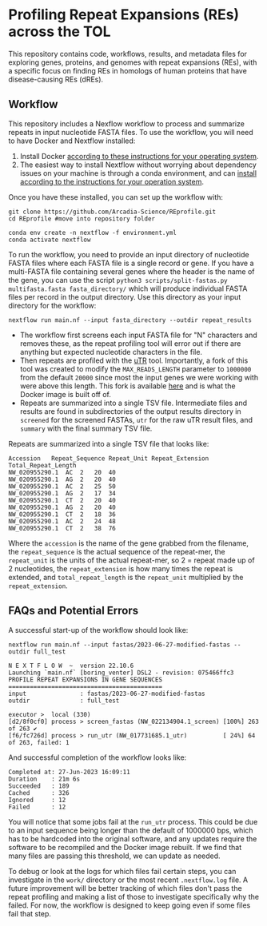 # Profiling Repeat Expansions (REs) across the TOL

This repository contains code, workflows, results, and metadata files for exploring genes, proteins, and genomes with repeat expansions (REs), with a specific focus on finding REs in homologs of human proteins that have disease-causing REs (dREs).

## Workflow
This repository includes a Nexflow workflow to process and summarize repeats in input nucleotide FASTA files. To use the workflow, you will need to have Docker and Nextflow installed:
1. Install Docker [according to these instructions for your operating system](https://docs.docker.com/engine/install/).
2. The easiest way to install Nextflow without worrying about dependency issues on your machine is through a conda environment, and can [install according to the instructions for your operation system](https://docs.conda.io/en/latest/miniconda.html).

Once you have these installed, you can set up the workflow with:

```
git clone https://github.com/Arcadia-Science/REprofile.git
cd REprofile #move into repository folder
```

```
conda env create -n nextflow -f environment.yml
conda activate nextflow
```

To run the workflow, you need to provide an input directory of nucleotide FASTA files where each FASTA file is a single record or gene. If you have a multi-FASTA file containing several genes where the header is the name of the gene, you can use the script `python3 scripts/split-fastas.py multifasta.fasta fasta_directory/` which will produce individual FASTA files per record in the output directory. Use this directory as your input directory for the workflow:

```
nextflow run main.nf --input fasta_directory --outdir repeat_results
```

- The workflow first screens each input FASTA file for "N" characters and removes these, as the repeat profiling tool will error out if there are anything but expected nucleotide characters in the file.
- Then repeats are profiled with the [uTR](https://github.com/morisUtokyo/uTR) tool. Importantly, a fork of this tool was created to modify the `MAX_READS_LENGTH` parameter to `1000000` from the default `20000` since most the input genes we were working with were above this length. This fork is available [here](https://github.com/elizabethmcd/uTR) and is what the Docker image is built off of.
- Repeats are summarized into a single TSV file. Intermediate files and results are found in subdirectories of the output results directory in `screened` for the screened FASTAs, `utr` for the raw uTR result files, and `summary` with the final summary TSV file.


Repeats are summarized into a single TSV file that looks like:
```
Accession	Repeat_Sequence	Repeat_Unit	Repeat_Extension	Total_Repeat_Length
NW_020955290.1	AC	2	20	40
NW_020955290.1	AG	2	20	40
NW_020955290.1	AC	2	25	50
NW_020955290.1	AG	2	17	34
NW_020955290.1	CT	2	20	40
NW_020955290.1	AG	2	20	40
NW_020955290.1	CT	2	18	36
NW_020955290.1	AC	2	24	48
NW_020955290.1	CT	2	38	76
```

Where the `accession` is the name of the gene grabbed from the filename, the `repeat_sequence` is the actual sequence of the repeat-mer, the `repeat_unit` is the units of the actual repeat-mer, so 2 = repeat made up of 2 nucleotides, the `repeat_extension` is how many times the repeat is extended, and `total_repeat_length` is the `repeat_unit` multiplied by the `repeat_extension`.

## FAQs and Potential Errors
A successful start-up of the workflow should look like:
```
nextflow run main.nf --input fastas/2023-06-27-modified-fastas --outdir full_test

N E X T F L O W  ~  version 22.10.6
Launching `main.nf` [boring_venter] DSL2 - revision: 075466ffc3
PROFILE REPEAT EXPANSIONS IN GENE SEQUENCES
===========================================
input               : fastas/2023-06-27-modified-fastas
outdir              : full_test

executor >  local (330)
[d2/8f0cf0] process > screen_fastas (NW_022134904.1_screen) [100%] 263 of 263 ✔
[f6/fc726d] process > run_utr (NW_017731685.1_utr)          [ 24%] 64 of 263, failed: 1
```

And successful completion of the workflow looks like:
```
Completed at: 27-Jun-2023 16:09:11
Duration    : 21m 6s
Succeeded   : 189
Cached      : 326
Ignored     : 12
Failed      : 12
```

You will notice that some jobs fail at the `run_utr` process. This could be due to an input sequence being longer than the default of 1000000 bps, which has to be hardcoded into the original software, and any updates require the software to be recompiled and the Docker image rebuilt. If we find that many files are passing this threshold, we can update as needed.

To debug or look at the logs for which files fail certain steps, you can investigate in the `work/` directory or the most recent `.nextflow.log` file. A future improvement will be better tracking of which files don't pass the repeat profiling and making a list of those to investigate specifically why the failed. For now, the workflow is designed to keep going even if some files fail that step.
